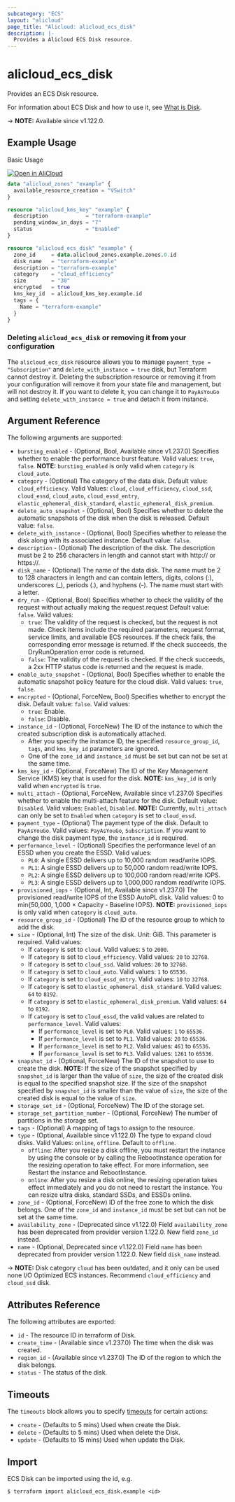 ```yaml
---
subcategory: "ECS"
layout: "alicloud"
page_title: "Alicloud: alicloud_ecs_disk"
description: |-
  Provides a Alicloud ECS Disk resource.
---
```


# alicloud_ecs_disk

Provides an ECS Disk resource.

For information about ECS Disk and how to use it, see [What is Disk](https://www.alibabacloud.com/help/en/doc-detail/25513.htm).

-> **NOTE:** Available since v1.122.0.

## Example Usage

Basic Usage

<div style="display: block;margin-bottom: 40px;"><div class="oics-button" style="float: right;position: absolute;margin-bottom: 10px;">
  <a href="https://api.aliyun.com/terraform?resource=alicloud_ecs_disk&exampleId=d536ac89-4604-be47-91a8-9a65cc0b8245cb6ba4a8&activeTab=example&spm=docs.r.ecs_disk.0.d536ac8946&intl_lang=EN_US" target="_blank">
    <img alt="Open in AliCloud" src="https://img.alicdn.com/imgextra/i1/O1CN01hjjqXv1uYUlY56FyX_!!6000000006049-55-tps-254-36.svg" style="max-height: 44px; max-width: 100%;">
  </a>
</div></div>

```terraform
data "alicloud_zones" "example" {
  available_resource_creation = "VSwitch"
}

resource "alicloud_kms_key" "example" {
  description            = "terraform-example"
  pending_window_in_days = "7"
  status                 = "Enabled"
}

resource "alicloud_ecs_disk" "example" {
  zone_id     = data.alicloud_zones.example.zones.0.id
  disk_name   = "terraform-example"
  description = "terraform-example"
  category    = "cloud_efficiency"
  size        = "30"
  encrypted   = true
  kms_key_id  = alicloud_kms_key.example.id
  tags = {
    Name = "terraform-example"
  }
}
```

### Deleting `alicloud_ecs_disk` or removing it from your configuration

The `alicloud_ecs_disk` resource allows you to manage `payment_type = "Subscription"` and `delete_with_instance = true` disk, 
but Terraform cannot destroy it. Deleting the subscription resource or removing it from your configuration will 
remove it from your state file and management, but will not destroy it.
If you want to delete it, you can change it to `PayAsYouGo` and setting `delete_with_instance = true` and detach it from instance.

## Argument Reference

The following arguments are supported:
* `bursting_enabled` - (Optional, Bool, Available since v1.237.0) Specifies whether to enable the performance burst feature. Valid values: `true`, `false`. **NOTE:** `bursting_enabled` is only valid when `category` is `cloud_auto`.
* `category` - (Optional) The category of the data disk. Default value: `cloud_efficiency`. Valid Values: `cloud`, `cloud_efficiency`, `cloud_ssd`, `cloud_essd`, `cloud_auto`, `cloud_essd_entry`, `elastic_ephemeral_disk_standard`, `elastic_ephemeral_disk_premium`.
* `delete_auto_snapshot` - (Optional, Bool) Specifies whether to delete the automatic snapshots of the disk when the disk is released. Default value: `false`.
* `delete_with_instance` - (Optional, Bool) Specifies whether to release the disk along with its associated instance. Default value: `false`.
* `description` - (Optional) The description of the disk. The description must be 2 to 256 characters in length and cannot start with http:// or https://.
* `disk_name` - (Optional) The name of the data disk. The name must be 2 to 128 characters in length and can contain letters, digits, colons (:), underscores (_), periods (.), and hyphens (-). The name must start with a letter.
* `dry_run` - (Optional, Bool) Specifies whether to check the validity of the request without actually making the request.request Default value: `false`. Valid values:
  - `true`: The validity of the request is checked, but the request is not made. Check items include the required parameters, request format, service limits, and available ECS resources. If the check fails, the corresponding error message is returned. If the check succeeds, the DryRunOperation error code is returned.
  - `false`: The validity of the request is checked. If the check succeeds, a 2xx HTTP status code is returned and the request is made.
* `enable_auto_snapshot` - (Optional, Bool) Specifies whether to enable the automatic snapshot policy feature for the cloud disk. Valid values: `true`, `false`.
* `encrypted` - (Optional, ForceNew, Bool) Specifies whether to encrypt the disk. Default value: `false`. Valid values:
  - `true`: Enable.
  - `false`: Disable.
* `instance_id` - (Optional, ForceNew) The ID of the instance to which the created subscription disk is automatically attached.
  * After you specify the instance ID, the specified `resource_group_id`, `tags`, and `kms_key_id` parameters are ignored.
  * One of the `zone_id` and `instance_id` must be set but can not be set at the same time.
* `kms_key_id` - (Optional, ForceNew) The ID of the Key Management Service (KMS) key that is used for the disk. **NOTE:** `kms_key_id` is only valid when `encrypted` is `true`.
* `multi_attach` - (Optional, ForceNew, Available since v1.237.0) Specifies whether to enable the multi-attach feature for the disk. Default value: `Disabled`. Valid values: `Enabled`, `Disabled`. **NOTE:** Currently, `multi_attach` can only be set to `Enabled` when `category` is set to `cloud_essd`.
* `payment_type` - (Optional) The payment type of the disk. Default to `PayAsYouGo`. Valid values: `PayAsYouGo`, `Subscription`. If you want to change the disk payment type, the `instance_id` is required.
* `performance_level` - (Optional) Specifies the performance level of an ESSD when you create the ESSD. Valid values:
  - `PL0`: A single ESSD delivers up to 10,000 random read/write IOPS.
  - `PL1`: A single ESSD delivers up to 50,000 random read/write IOPS.
  - `PL2`: A single ESSD delivers up to 100,000 random read/write IOPS.
  - `PL3`: A single ESSD delivers up to 1,000,000 random read/write IOPS.
* `provisioned_iops` - (Optional, Int, Available since v1.237.0) The provisioned read/write IOPS of the ESSD AutoPL disk. Valid values: 0 to min{50,000, 1,000 × Capacity - Baseline IOPS}. **NOTE:** `provisioned_iops` is only valid when `category` is `cloud_auto`.
* `resource_group_id` - (Optional) The ID of the resource group to which to add the disk.
* `size` - (Optional, Int) The size of the disk. Unit: GiB. This parameter is required. Valid values:
  - If `category` is set to `cloud`. Valid values: `5` to `2000`.
  - If `category` is set to `cloud_efficiency`. Valid values: `20` to `32768`.
  - If `category` is set to `cloud_ssd`. Valid values: `20` to `32768`.
  - If `category` is set to `cloud_auto`. Valid values: `1` to `65536`.
  - If `category` is set to `cloud_essd_entry`. Valid values: `10` to `32768`.
  - If `category` is set to `elastic_ephemeral_disk_standard`. Valid values: `64` to `8192`.
  - If `category` is set to `elastic_ephemeral_disk_premium`. Valid values: `64` to `8192`.
  - If `category` is set to `cloud_essd`, the valid values are related to `performance_level`. Valid values:
    - If `performance_level` is set to `PL0`. Valid values: `1` to `65536`.
    - If `performance_level` is set to `PL1`. Valid values: `20` to `65536`.
    - If `performance_level` is set to `PL2`. Valid values: `461` to `65536`.
    - If `performance_level` is set to `PL3`. Valid values: `1261` to `65536`.
* `snapshot_id` - (Optional, ForceNew) The ID of the snapshot to use to create the disk. **NOTE:** If the size of the snapshot specified by `snapshot_id` is larger than the value of `size`, the size of the created disk is equal to the specified snapshot size. If the size of the snapshot specified by `snapshot_id` is smaller than the value of `size`, the size of the created disk is equal to the value of `size`.
* `storage_set_id` - (Optional, ForceNew) The ID of the storage set.
* `storage_set_partition_number` - (Optional, ForceNew) The number of partitions in the storage set.
* `tags` - (Optional) A mapping of tags to assign to the resource.
* `type` - (Optional, Available since v1.122.0) The type to expand cloud disks. Valid Values: `online`, `offline`. Default to `offline`.
  - `offline`: After you resize a disk offline, you must restart the instance by using the console or by calling the RebootInstance operation for the resizing operation to take effect. For more information, see Restart the instance and RebootInstance.
  - `online`: After you resize a disk online, the resizing operation takes effect immediately and you do not need to restart the instance. You can resize ultra disks, standard SSDs, and ESSDs online.
* `zone_id` - (Optional, ForceNew) ID of the free zone to which the disk belongs. One of the `zone_id` and `instance_id` must be set but can not be set at the same time.
* `availability_zone` - (Deprecated since v1.122.0) Field `availability_zone` has been deprecated from provider version 1.122.0. New field `zone_id` instead.
* `name` - (Optional, Deprecated since v1.122.0) Field `name` has been deprecated from provider version 1.122.0. New field `disk_name` instead.

-> **NOTE:** Disk category `cloud` has been outdated, and it only can be used none I/O Optimized ECS instances. Recommend `cloud_efficiency` and `cloud_ssd` disk.

## Attributes Reference

The following attributes are exported:
* `id` - The resource ID in terraform of Disk.
* `create_time` - (Available since v1.237.0) The time when the disk was created.
* `region_id` - (Available since v1.237.0) The ID of the region to which the disk belongs.
* `status` - The status of the disk.

## Timeouts

The `timeouts` block allows you to specify [timeouts](https://developer.hashicorp.com/terraform/language/resources/syntax#operation-timeouts) for certain actions:
* `create` - (Defaults to 5 mins) Used when create the Disk.
* `delete` - (Defaults to 5 mins) Used when delete the Disk.
* `update` - (Defaults to 15 mins) Used when update the Disk.

## Import

ECS Disk can be imported using the id, e.g.

```shell
$ terraform import alicloud_ecs_disk.example <id>
```

